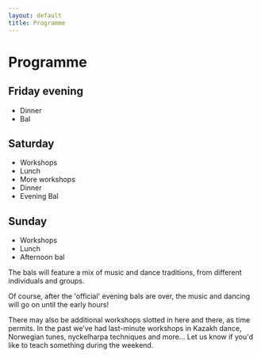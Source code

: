 ```yaml
---
layout: default
title: Programme
---
```

# Programme

## Friday evening	

* Dinner
* Bal 
 		

## Saturday	

* Workshops 
* Lunch
* More workshops
* Dinner
* Evening Bal
		

## Sunday

* Workshops
* Lunch
* Afternoon bal

The bals will feature a mix of music and dance traditions, from different individuals and groups.

Of course, after the 'official' evening bals are over, the music and dancing will go on until the early hours!
		
There may also be additional workshops slotted in here and there, as time permits. In the past we’ve had last-minute workshops in Kazakh dance, Norwegian tunes, nyckelharpa techniques and more... Let us know if you'd like to teach something during the weekend.